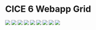 # CICE 6 Webapp Grid

![](./resources/I.png)
![](./resources/II.png)
![](./resources/III.png)
![](./resources/IV.png)
![](./resources/V.png)
![](./resources/VI.png)
![](./resources/VII.png)
![](./resources/VIII.png)
![](./resources/IX.png)
